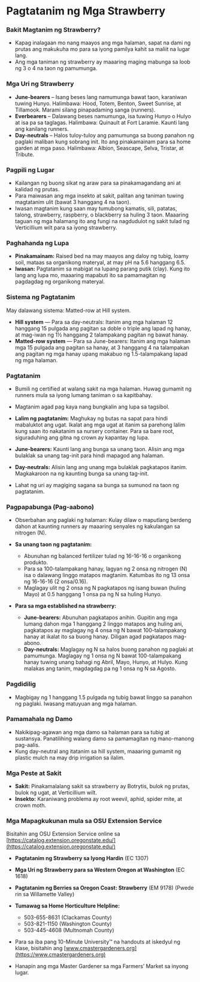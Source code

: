 # Pagtatanim ng Mga Strawberry

### Bakit Magtanim ng Strawberry?
- Kapag inalagaan mo nang maayos ang mga halaman, sapat na dami ng prutas ang makukuha mo para sa iyong pamilya kahit sa maliit na lugar lang.
- Ang mga taniman ng strawberry ay maaaring maging mabunga sa loob ng 3 o 4 na taon ng pamumunga.

### Mga Uri ng Strawberry
- **June-bearers** – Isang beses lang namumunga bawat taon, karaniwan tuwing Hunyo. Halimbawa: Hood, Totem, Benton, Sweet Sunrise, at Tillamook. Marami silang pinapadaming sanga (runners).
- **Everbearers** – Dalawang beses namumunga, isa tuwing Hunyo o Hulyo at isa pa sa taglagas. Halimbawa: Quinault at Fort Laramie. Kaunti lang ang kanilang runners.
- **Day-neutrals** – Halos tuloy-tuloy ang pamumunga sa buong panahon ng paglaki maliban kung sobrang init. Ito ang pinakamainam para sa home garden at mga paso. Halimbawa: Albion, Seascape, Selva, Tristar, at Tribute.

### Pagpili ng Lugar
- Kailangan ng buong sikat ng araw para sa pinakamagandang ani at kalidad ng prutas.
- Para maiwasan ang mga insekto at sakit, palitan ang taniman tuwing magtatanim ulit (bawat 3 hanggang 4 na taon).
- Iwasan magtanim kung saan may tumubong kamatis, sili, patatas, talong, strawberry, raspberry, o blackberry sa huling 3 taon. Maaaring taguan ng mga halamang ito ang fungi na nagdudulot ng sakit tulad ng Verticillium wilt para sa iyong strawberry.

### Paghahanda ng Lupa
- **Pinakamainam:** Raised bed na may maayos ang daloy ng tubig, loamy soil, mataas sa organikong materyal, at may pH na 5.6 hanggang 6.5.
- **Iwasan:** Pagtatanim sa mabigat na lupang parang putik (clay). Kung ito lang ang lupa mo, maaaring mapabuti ito sa pamamagitan ng pagdagdag ng organikong materyal.

### Sistema ng Pagtatanim
May dalawang sistema: Matted-row at Hill system.

- **Hill system** — Para sa day-neutrals: Itanim ang mga halaman 12 hanggang 15 pulgada ang pagitan sa doble o triple ang lapad ng hanay, at mag-iwan ng 1½ hanggang 2 talampakang pagitan ng bawat hanay.
- **Matted-row system** — Para sa June-bearers: Itanim ang mga halaman mga 15 pulgada ang pagitan sa hanay, at 3 hanggang 4 na talampakan ang pagitan ng mga hanay upang makabuo ng 1.5-talampakang lapad ng mga halaman.

### Pagtatanim
- Bumili ng certified at walang sakit na mga halaman. Huwag gumamit ng runners mula sa iyong lumang taniman o sa kapitbahay.
- Magtanim agad pag kaya nang bungkalin ang lupa sa tagsibol.
- **Lalim ng pagtatanim:** Maghukay ng butas na sapat para hindi mabaluktot ang ugat. Ikalat ang mga ugat at itanim sa parehong lalim kung saan ito nakatanim sa nursery container. Para sa bare root, siguraduhing ang gitna ng crown ay kapantay ng lupa.

- **June-bearers:** Kaunti lang ang bunga sa unang taon. Alisin ang mga bulaklak sa unang tag-init para hindi mapagod ang halaman.
- **Day-neutrals:** Alisin lang ang unang mga bulaklak pagkatapos itanim. Magkakaroon na ng kaunting bunga sa unang tag-init.
- Lahat ng uri ay magiging sagana sa bunga sa sumunod na taon ng pagtatanim.

### Pagpapabunga (Pag-aabono)
- Obserbahan ang paglaki ng halaman: Kulay dilaw o maputlang berdeng dahon at kaunting runners ay maaaring senyales ng kakulangan sa nitrogen (N).

- **Sa unang taon ng pagtatanim:**
  - Abunuhan ng balanced fertilizer tulad ng 16-16-16 o organikong produkto.
  - Para sa 100-talampakang hanay, lagyan ng 2 onsa ng nitrogen (N) isa o dalawang linggo matapos magtanim. Katumbas ito ng 13 onsa ng 16-16-16 (2 onsa/0.16).
  - Maglagay ulit ng 2 onsa ng N pagkatapos ng isang buwan (huling Mayo) at 0.5 hanggang 1 onsa pa ng N sa huling Hunyo.

- **Para sa mga established na strawberry:**
  - **June-bearers:** Abunuhan pagkatapos anihin. Gupitin ang mga lumang dahon mga 1 hanggang 2 linggo matapos ang huling ani, pagkatapos ay maglagay ng 4 onsa ng N bawat 100-talampakang hanay at ikalat ito sa buong hanay. Diligan agad pagkatapos mag-abono.
  - **Day-neutrals:** Maglagay ng N sa halos buong panahon ng paglaki at pamumunga. Maglagay ng 1 onsa ng N bawat 100-talampakang hanay tuwing unang bahagi ng Abril, Mayo, Hunyo, at Hulyo. Kung malakas ang tanim, magdagdag pa ng 1 onsa ng N sa Agosto.

### Pagdidilig
- Magbigay ng 1 hanggang 1.5 pulgada ng tubig bawat linggo sa panahon ng paglaki. Iwasang matuyuan ang mga halaman.

### Pamamahala ng Damo
- Nakikipag-agawan ang mga damo sa halaman para sa tubig at sustansya. Panatilihing walang damo sa pamamagitan ng mano-manong pag-aalis.
- Kung day-neutral ang itatanim sa hill system, maaaring gumamit ng plastic mulch na may drip irrigation sa ilalim.

### Mga Peste at Sakit
- **Sakit:** Pinakamalalang sakit sa strawberry ay Botrytis, bulok ng prutas, bulok ng ugat, at Verticillium wilt.
- **Insekto:** Karaniwang problema ay root weevil, aphid, spider mite, at crown moth.

### Mga Mapagkukunan mula sa OSU Extension Service
Bisitahin ang OSU Extension Service online sa [https://catalog.extension.oregonstate.edu/](https://catalog.extension.oregonstate.edu/)

- **Pagtatanim ng Strawberry sa Iyong Hardin** (EC 1307)
- **Mga Uri ng Strawberry para sa Western Oregon at Washington** (EC 1618)
- **Pagtatanim ng Berries sa Oregon Coast: Strawberry** (EM 9178) (Pwede rin sa Willamette Valley)


- **Tumawag sa Home Horticulture Helpline:**
  - 503-655-8631 (Clackamas County)
  - 503-821-1150 (Washington County)
  - 503-445-4608 (Multnomah County)
- Para sa iba pang 10-Minute University™ na handouts at iskedyul ng klase, bisitahin ang [www.cmastergardeners.org](https://www.cmastergardeners.org)
- Hanapin ang mga Master Gardener sa mga Farmers’ Market sa inyong lugar.
